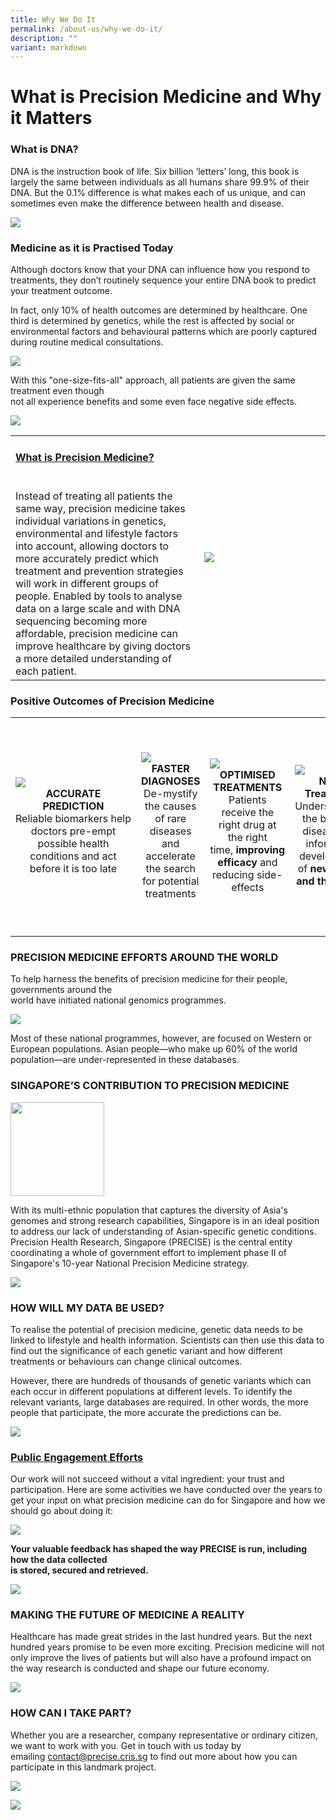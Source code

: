 ```yaml
---
title: Why We Do It
permalink: /about-us/why-we-do-it/
description: ""
variant: markdown
---
```

# **What is Precision Medicine and Why it Matters**


### **What is DNA?**

DNA is the instruction book of life. Six billion ‘letters’ long, this book is largely the same between individuals as all humans share 99.9% of their DNA. But the 0.1% difference is what makes each of us unique, and can sometimes even make the difference between health and disease.

![](/images/About%20Us/Why%20We%20Do%20It/dna%20zoom.gif)

### **Medicine as it is Practised Today**

Although doctors know that your DNA can influence how you respond to treatments, they don’t routinely sequence your entire DNA book to predict your treatment outcome.

In fact, only 10% of health outcomes are determined by healthcare. One third is determined by genetics, while the rest is affected by social or environmental factors and behavioural patterns which are poorly captured during routine medical consultations.

![](/images/About%20Us/Why%20We%20Do%20It/iceberg.png)

With this "one-size-fits-all" approach, all patients are given the same treatment even though  
not all experience benefits and some even face negative side effects.

![](/images/About%20Us/Why%20We%20Do%20It/patients_1.gif)

<table>
   <tbody>
      <tr>
         <td width="60%">
            <a href="https://www.npm.sg/research/research-highlights/" target="_blank">
               <h4>What is Precision Medicine?</h4>
            </a>
            <br>Instead of treating all patients the same way, precision medicine takes individual variations in genetics, environmental and lifestyle factors into account, allowing doctors to more accurately predict which treatment and prevention strategies will work in different groups of people. Enabled by tools to analyse data on a large scale and with DNA sequencing becoming more affordable, precision medicine can improve healthcare by giving doctors a more detailed understanding of each patient. 
         </td>
         <td><img src="/images/About%20Us/Why%20We%20Do%20It/homepage-what-is-the-precision-section.png">
         </td>
      </tr>
   </tbody>
</table>

### **Positive Outcomes of Precision Medicine**

<table>
	<tbody>
		<tr height="350">
			<td width="25%">
				<img src="/images/About%20Us/Why%20We%20Do%20It/po-1-image.jpg">
				<div align="center"><b>ACCURATE PREDICTION</b></div>
				<div align="center">Reliable&nbsp;biomarkers&nbsp;help doctors pre-empt possible health conditions and act before it is too late</div>
			</td>
			<td width="25%">
									<img src="/images/About%20Us/Why%20We%20Do%20It/po-2-image.jpg">
					<div align="center"><b> FASTER DIAGNOSES</b></div>
				<div align="center">De-mystify the causes of rare diseases and accelerate the search for potential treatments</div>
			</td>
			<td width="25%">
				<img src="/images/About%20Us/Why%20We%20Do%20It/po-3-image.jpg">
				<div align="center"><b>OPTIMISED TREATMENTS</b></div>
				<div align="center">Patients receive the right drug at the right time,&nbsp;<b>improving efficacy</b>&nbsp;and reducing side-effects</div>
			</td>
			<td width="25%">
				<img src="/images/About%20Us/Why%20We%20Do%20It/po-4-image.jpg">
				<div align="center"><b>New Treatment</b></div>
				<div align="center">Understanding the basis of disease will inform the development of&nbsp;<b>new drugs and therapies</b></div>
			</td>
		</tr>
	</tbody>
</table>

### **PRECISION MEDICINE EFFORTS AROUND THE WORLD**

To help harness the benefits of precision medicine for their people, governments around the  
world have initiated national genomics programmes.

![](/images/About%20Us/Why%20We%20Do%20It/map-1161px%20(1).jpg)

Most of these national programmes, however, are focused on Western or European populations. Asian people—who make up 60% of the world population—are under-represented in these databases.

### **SINGAPORE’S CONTRIBUTION TO PRECISION MEDICINE**

<p>
<img src="/images/About%20Us/Why%20We%20Do%20It/precise-logo.png" style="width:150px" align="center">

With its multi-ethnic population that captures the diversity of Asia's genomes and strong research capabilities, Singapore is in an ideal position to address our lack of understanding of Asian-specific genetic conditions. Precision Health Research, Singapore (PRECISE) is the central entity coordinating a whole of government effort to implement phase II of Singapore's 10-year National Precision Medicine strategy.

	
![](/images/About%20Us/Why%20We%20Do%20It/strategy-1161px-1%20(1).jpg)
	

### **HOW WILL MY DATA BE USED?**

To realise the potential of precision medicine, genetic data needs to be linked to lifestyle and health information. Scientists can then use this data to find out the significance of each genetic variant and how different treatments or behaviours can change clinical outcomes.

However, there are hundreds of thousands of genetic variants which can each occur in different populations at different levels. To identify the relevant variants, large databases are required. In other words, the more people that participate, the more accurate the predictions can be.

![](/images/About%20Us/Why%20We%20Do%20It/genetic-data-1161px.jpg)
</p>
<a href="https://www.researchsquare.com/article/rs-24953/v3"><h3>Public Engagement Efforts</h3></a>

Our work will not succeed without a vital ingredient: your trust and participation. Here are some activities we have conducted over the years to get your input on what precision medicine can do for Singapore and how we should go about doing it:

![](/images/About%20Us/Why%20We%20Do%20It/public-engagement-efforts_1.gif)

**Your valuable feedback has shaped the way PRECISE is run, including how the data collected  
is stored, secured and retrieved.**

![](/images/About%20Us/Why%20We%20Do%20It/the-way-precise-run2-1161px.jpg)

### **MAKING THE FUTURE OF MEDICINE A REALITY**


Healthcare has made great strides in the last hundred years. But the next hundred years promise to be even more exciting. Precision medicine will not only improve the lives of patients but will also have a profound impact on the way research is conducted and shape our future economy.

![](/images/About%20Us/Why%20We%20Do%20It/mtf-image.png)

### **HOW CAN I TAKE PART?**

Whether you are a researcher, company representative or ordinary citizen, we want to work with you. Get in touch with us today by emailing&nbsp;[contact@precise.cris.sg](mailto:contact@precise.cris.sg)&nbsp;to find out more about how you can participate in this landmark project.

![](/images/About%20Us/Why%20We%20Do%20It/take-part.jpg)

![](/images/Banners/banners_page%20footer%201%20-%20purple.png)